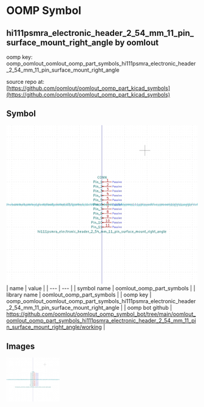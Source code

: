 # OOMP Symbol  
## hi111psmra_electronic_header_2_54_mm_11_pin_surface_mount_right_angle  by oomlout  
  
oomp key: oomp_oomlout_oomlout_oomp_part_symbols_hi111psmra_electronic_header_2_54_mm_11_pin_surface_mount_right_angle  
  
source repo at: [https://github.com/oomlout/oomlout_oomp_part_kicad_symbols](https://github.com/oomlout/oomlout_oomp_part_kicad_symbols)  
## Symbol  
  
[![working.png](working_600.png)](working.png)  
| name | value | 
| --- | --- | 
| symbol name | oomlout_oomp_part_symbols | 
| library name | oomlout_oomp_part_symbols | 
| oomp key | oomp_oomlout_oomlout_oomp_part_symbols_hi111psmra_electronic_header_2_54_mm_11_pin_surface_mount_right_angle | 
| oomp bot github | https://github.com/oomlout/oomlout_oomp_symbol_bot/tree/main/oomlout_oomlout_oomp_part_symbols_hi111psmra_electronic_header_2_54_mm_11_pin_surface_mount_right_angle/working | 
## Images  
  
[![working.png](working_140.png)](working.png)  
